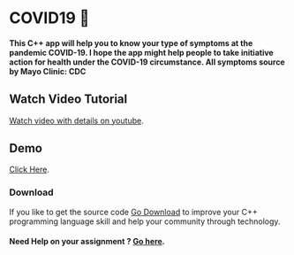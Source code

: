 # COVID19 🦠
#### This C++ app will help you to know your type of symptoms at the pandemic COVID-19. I hope the app might help people to take initiative action for health under the COVID-19 circumstance. All symptoms source by Mayo Clinic: CDC


## Watch Video Tutorial
[Watch video with details on youtube](https://www.youtube.com/channel/UCD8nhbxPg4DT0vqRxxpK6Kw/).

## Demo
[Click Here](https://repl.it/@LiveSportsSport/Know-your-symptoms).

### Download
If you like to get the source code [Go Download](https://github.com/jaffery97/covid19symptoms/archive/master.zip) to improve your C++ programming language skill and help your community through technology.

#### Need Help on your assignment ? [Go here](https://edchat.info/ed).
